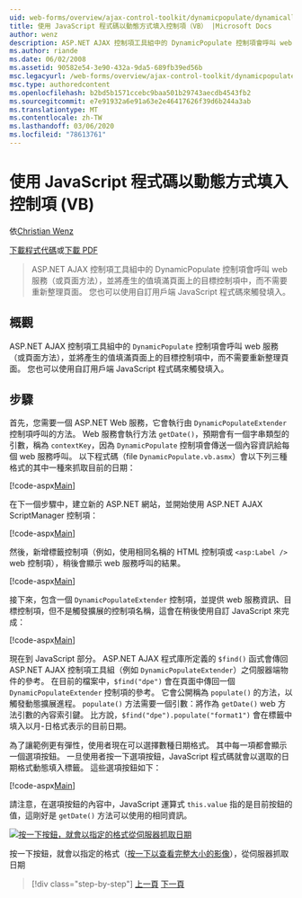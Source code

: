 ```yaml
---
uid: web-forms/overview/ajax-control-toolkit/dynamicpopulate/dynamically-populating-a-control-using-javascript-code-vb
title: 使用 JavaScript 程式碼以動態方式填入控制項（VB） |Microsoft Docs
author: wenz
description: ASP.NET AJAX 控制項工具組中的 DynamicPopulate 控制項會呼叫 web 服務（或頁面方法），並將產生的值填滿至 t ... 的目標控制項
ms.author: riande
ms.date: 06/02/2008
ms.assetid: 90582e54-3e90-432a-9da5-689fb39ed56b
msc.legacyurl: /web-forms/overview/ajax-control-toolkit/dynamicpopulate/dynamically-populating-a-control-using-javascript-code-vb
msc.type: authoredcontent
ms.openlocfilehash: b2bd5b1571ccebc9baa501b29743aecdb4543fb2
ms.sourcegitcommit: e7e91932a6e91a63e2e46417626f39d6b244a3ab
ms.translationtype: MT
ms.contentlocale: zh-TW
ms.lasthandoff: 03/06/2020
ms.locfileid: "78613761"
---
```

# <a name="dynamically-populating-a-control-using-javascript-code-vb"></a>使用 JavaScript 程式碼以動態方式填入控制項 (VB)

依[Christian Wenz](https://github.com/wenz)

[下載程式代碼](https://download.microsoft.com/download/d/8/f/d8f2f6f9-1b7c-46ad-9252-e1fc81bdea3e/dynamicpopulate1.vb.zip)或[下載 PDF](https://download.microsoft.com/download/b/6/a/b6ae89ee-df69-4c87-9bfb-ad1eb2b23373/dynamicpopulate1VB.pdf)

> ASP.NET AJAX 控制項工具組中的 DynamicPopulate 控制項會呼叫 web 服務（或頁面方法），並將產生的值填滿頁面上的目標控制項中，而不需要重新整理頁面。 您也可以使用自訂用戶端 JavaScript 程式碼來觸發填入。

## <a name="overview"></a>概觀

ASP.NET AJAX 控制項工具組中的 `DynamicPopulate` 控制項會呼叫 web 服務（或頁面方法），並將產生的值填滿頁面上的目標控制項中，而不需要重新整理頁面。 您也可以使用自訂用戶端 JavaScript 程式碼來觸發填入。

## <a name="steps"></a>步驟

首先，您需要一個 ASP.NET Web 服務，它會執行由 `DynamicPopulateExtender` 控制項呼叫的方法。 Web 服務會執行方法 `getDate()`，預期會有一個字串類型的引數，稱為 `contextKey`，因為 `DynamicPopulate` 控制項會傳送一個內容資訊給每個 web 服務呼叫。 以下程式碼（file `DynamicPopulate.vb.asmx`）會以下列三種格式的其中一種來抓取目前的日期：

[!code-aspx[Main](dynamically-populating-a-control-using-javascript-code-vb/samples/sample1.aspx)]

在下一個步驟中，建立新的 ASP.NET 網站，並開始使用 ASP.NET AJAX ScriptManager 控制項：

[!code-aspx[Main](dynamically-populating-a-control-using-javascript-code-vb/samples/sample2.aspx)]

然後，新增標籤控制項（例如，使用相同名稱的 HTML 控制項或 `<asp:Label />` web 控制項），稍後會顯示 web 服務呼叫的結果。

[!code-aspx[Main](dynamically-populating-a-control-using-javascript-code-vb/samples/sample3.aspx)]

接下來，包含一個 `DynamicPopulateExtender` 控制項，並提供 web 服務資訊、目標控制項，但不是觸發擴展的控制項名稱，這會在稍後使用自訂 JavaScript 來完成：

[!code-aspx[Main](dynamically-populating-a-control-using-javascript-code-vb/samples/sample4.aspx)]

現在到 JavaScript 部分。 ASP.NET AJAX 程式庫所定義的 `$find()` 函式會傳回 ASP.NET AJAX 控制項工具組（例如 `DynamicPopulateExtender`）之伺服器端物件的參考。 在目前的檔案中，`$find("dpe")` 會在頁面中傳回一個 `DynamicPopulateExtender` 控制項的參考。 它會公開稱為 `populate()` 的方法，以觸發動態擴展進程。 `populate()` 方法需要一個引數：將作為 `getDate()` web 方法引數的內容索引鍵。 比方說，`$find("dpe").populate("format1")` 會在標籤中填入以月-日格式表示的目前日期。

為了讓範例更有彈性，使用者現在可以選擇數種日期格式。 其中每一項都會顯示一個選項按鈕。 一旦使用者按一下選項按鈕，JavaScript 程式碼就會以選取的日期格式動態填入標籤。 這些選項按鈕如下：

[!code-aspx[Main](dynamically-populating-a-control-using-javascript-code-vb/samples/sample5.aspx)]

請注意，在選項按鈕的內容中，JavaScript 運算式 `this.value` 指的是目前按鈕的值，這剛好是 `getDate()` 方法可以使用的相同資訊。

[![按一下按鈕，就會以指定的格式從伺服器抓取日期](dynamically-populating-a-control-using-javascript-code-vb/_static/image2.png)](dynamically-populating-a-control-using-javascript-code-vb/_static/image1.png)

按一下按鈕，就會以指定的格式（[按一下以查看完整大小的影像](dynamically-populating-a-control-using-javascript-code-vb/_static/image3.png)），從伺服器抓取日期

> [!div class="step-by-step"]
> [上一頁](dynamically-populating-a-control-vb.md)
> [下一頁](using-dynamicpopulate-with-a-user-control-and-javascript-vb.md)
